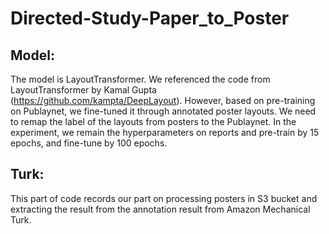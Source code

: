 # Directed-Study-Paper_to_Poster
## Model:
The model is LayoutTransformer. We referenced the code from LayoutTransformer by Kamal Gupta (https://github.com/kampta/DeepLayout). However, based on pre-training on Publaynet, we fine-tuned it through annotated poster layouts. We need to remap the label of the layouts from posters to the Publaynet. In the experiment, we remain the hyperparameters on reports and pre-train by 15 epochs, and fine-tune by 100 epochs.
## Turk:
This part of code records our part on processing posters in S3 bucket and extracting the result from the annotation result from Amazon Mechanical Turk.
